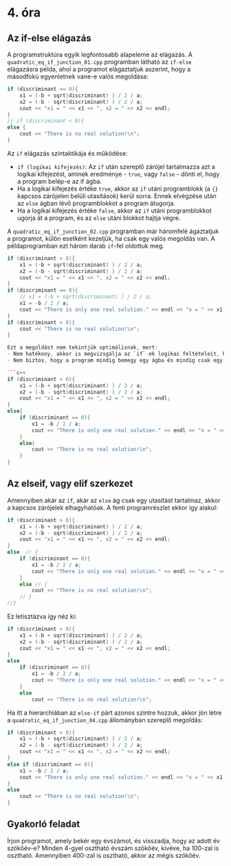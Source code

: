 # 4. óra

## Az if-else elágazás

A programstruktúra egyik legfontosabb alapeleme az elágazás. A `quadratic_eq_if_junction_01.cpp` programban látható az `if-else` elágazásra példa, ahol a programot elágaztatjuk aszerint, hogy a másodfokú egyenletnek vane-e valós megoldása:

```c++
if (discriminant >= 0){
    x1 = (-b + sqrt(discriminant) ) / 2 / a;
    x2 = (-b - sqrt(discriminant) ) / 2 / a;
    cout << "x1 = " << x1 << ", x2 = " << x2 << endl;
}
// if (discriminant < 0){
else {
    cout << "There is no real solution!\n";
}
```

Az `if` elágazás szintaktikája és működése:
- `if (logikai kifejezés)`: Az `if` után szereplő zárójel tartalmazza azt a logikai kifejezést, aminek eredménye - `true`, vagy `false` - dönti el, hogy a program belép-e az if ágba.
- Ha a logikai kifejezés értéke `true`, akkor az `if` utáni programblokk (a `{}` kapcsos zárójelen belüli utasítások) kerül sorra. Ennek elvégzése után az `else` ágban lévő programblokkot a program átugorja.
- Ha a logikai kifejezés értéke `false`, akkor az `if` utáni programblokkot ugorja át a program, és az `else` utáni blokkot hajtja végre.

A `quadratic_eq_if_junction_02.cpp` programban már háromfelé ágaztatjuk a programot, külön esetként kezeljük, ha csak egy valós megoldás van. A példaprogramban ezt három darab `if`-fel oldottuk meg.

```c++
if (discriminant > 0){
    x1 = (-b + sqrt(discriminant) ) / 2 / a;
    x2 = (-b - sqrt(discriminant) ) / 2 / a;
    cout << "x1 = " << x1 << ", x2 = " << x2 << endl;
}
if (discriminant == 0){
    // x1 = (-b + sqrt(discriminant) ) / 2 / a;
    x1 = -b / 2 / a;
    cout << "There is only one real solution." << endl << "x = " << x1 << endl;
}
if (discriminant < 0){
    cout << "There is no real solution!\n";
}

Ezt a megoldást nem tekintjük optimálisnak, mert:
- Nem hatékony, akkor is megvizsgálja az `if`-ek logikai feltételeit, ha már korábban bement egy ágba.
- Nem biztos, hogy a program mindig bemegy egy ágba és mindig csak egy ágba megy be. Kézenfekvő lehetőség, ha pl. az elő feltételnél a `>` operátor helyett `>=` szerepel véletlenül. Egy megfelelő megoldás látható a `quadratic_eq_if_junction_03.cpp` programban, ahol ugyanezt a feladatot egymásba ágyazott `if` - `else` párokkal oldottuk meg.

```c++
if (discriminant > 0){
    x1 = (-b + sqrt(discriminant) ) / 2 / a;
    x2 = (-b - sqrt(discriminant) ) / 2 / a;
    cout << "x1 = " << x1 << ", x2 = " << x2 << endl;
}
else{
    if (discriminant == 0){
        x1 = -b / 2 / a;
        cout << "There is only one real solution." << endl << "x = " << x1 << endl;
    }
    else{
        cout << "There is no real solution!\n";
    }
}
```
## Az elseif, vagy elif szerkezet

Amennyiben akár az `if`, akár az `else` ág csak egy utasítást tartalmaz, akkor a kapcsos zárójelek elhagyhatóak. A fenti programrészlet ekkor így alakul:

```c++
if (discriminant > 0){
    x1 = (-b + sqrt(discriminant) ) / 2 / a;
    x2 = (-b - sqrt(discriminant) ) / 2 / a;
    cout << "x1 = " << x1 << ", x2 = " << x2 << endl;
}
else  // {
    if (discriminant == 0){
        x1 = -b / 2 / a;
        cout << "There is only one real solution." << endl << "x = " << x1 << endl;
    }
    else // {
        cout << "There is no real solution!\n";
    // }
//}
```

Ez letisztázva így néz ki:

```c++
if (discriminant > 0){
    x1 = (-b + sqrt(discriminant) ) / 2 / a;
    x2 = (-b - sqrt(discriminant) ) / 2 / a;
    cout << "x1 = " << x1 << ", x2 = " << x2 << endl;
}
else
    if (discriminant == 0){
        x1 = -b / 2 / a;
        cout << "There is only one real solution." << endl << "x = " << x1 << endl;
    }
    else
        cout << "There is no real solution!\n";
```

Ha itt a hierarchiában az `else-if` párt azonos szintre hozzuk, akkor jön létre a `quadratic_eq_if_junction_04.cpp` állományban szereplő megoldás:

```c++
if (discriminant > 0){
    x1 = (-b + sqrt(discriminant) ) / 2 / a;
    x2 = (-b - sqrt(discriminant) ) / 2 / a;
    cout << "x1 = " << x1 << ", x2 = " << x2 << endl;
}
else if (discriminant == 0){
    x1 = -b / 2 / a;
    cout << "There is only one real solution." << endl << "x = " << x1 << endl;
}
else
    cout << "There is no real solution!\n";
}
```

## Gyakorló feladat

Írjon programot, amely bekér egy évszámot, és visszadja, hogy az adott év szökőév-e? Minden 4-gyel osztható évszám szökőév, kivéve, ha 100-zal is osztható. Amennyiben 400-zal is osztható, akkor az mégis szökőév.